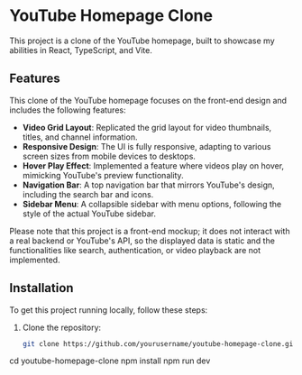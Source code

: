 # YouTube Homepage Clone

This project is a clone of the YouTube homepage, built to showcase my abilities in React, TypeScript, and Vite.

## Features

This clone of the YouTube homepage focuses on the front-end design and includes the following features:

- **Video Grid Layout**: Replicated the grid layout for video thumbnails, titles, and channel information.
- **Responsive Design**: The UI is fully responsive, adapting to various screen sizes from mobile devices to desktops.
- **Hover Play Effect**: Implemented a feature where videos play on hover, mimicking YouTube's preview functionality.
- **Navigation Bar**: A top navigation bar that mirrors YouTube's design, including the search bar and icons.
- **Sidebar Menu**: A collapsible sidebar with menu options, following the style of the actual YouTube sidebar.

Please note that this project is a front-end mockup; it does not interact with a real backend or YouTube's API, so the displayed data is static and the functionalities like search, authentication, or video playback are not implemented.
## Installation

To get this project running locally, follow these steps:

1. Clone the repository:
   ```sh
   git clone https://github.com/yourusername/youtube-homepage-clone.git

cd youtube-homepage-clone
npm install
npm run dev
